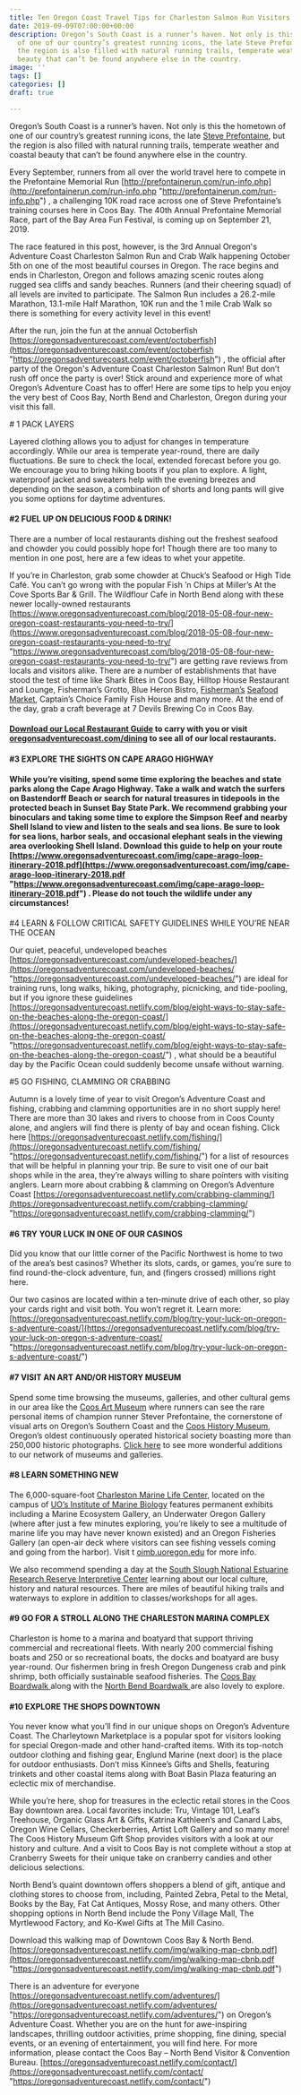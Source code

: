 ```yaml
---
title: Ten Oregon Coast Travel Tips for Charleston Salmon Run Visitors
date: 2019-09-09T07:00:00+00:00
description: Oregon’s South Coast is a runner’s haven. Not only is this the hometown
  of one of our country’s greatest running icons, the late Steve Prefontaine, but
  the region is also filled with natural running trails, temperate weather and coastal
  beauty that can’t be found anywhere else in the country.
image: ''
tags: []
categories: []
draft: true

---
```

Oregon’s South Coast is a runner’s haven. Not only is this the hometown of one of our country’s greatest running icons, the late [Steve Prefontaine](/about/prefontaine), but the region is also filled with natural running trails, temperate weather and coastal beauty that can’t be found anywhere else in the country.

Every September, runners from all over the world travel here to compete in the Prefontaine Memorial Run [http://prefontainerun.com/run-info.php](http://prefontainerun.com/run-info.php "http://prefontainerun.com/run-info.php") , a challenging 10K road race across one of Steve Prefontaine’s training courses here in Coos Bay. The 40th Annual Prefontaine Memorial Race, part of the Bay Area Fun Festival, is coming up on September 21, 2019.

The race featured in this post, however, is the 3rd Annual Oregon's Adventure Coast Charleston Salmon Run and Crab Walk happening October 5th on one of the most beautiful courses in Oregon. The race begins and ends in Charleston, Oregon and follows amazing scenic routes along rugged sea cliffs and sandy beaches. Runners (and their cheering squad) of all levels are invited to participate. The Salmon Run includes a 26.2-mile Marathon, 13.1-mile Half Marathon, 10K run and the 1 mile Crab Walk so there is something for every activity level in this event!

After the run, join the fun at the annual Octoberfish [https://oregonsadventurecoast.com/event/octoberfish](https://oregonsadventurecoast.com/event/octoberfish "https://oregonsadventurecoast.com/event/octoberfish") , the official after party of the Oregon's Adventure Coast Charleston Salmon Run! But don’t rush off once the party is over! Stick around and experience more of what Oregon’s Adventure Coast has to offer! Here are some tips to help you enjoy the very best of Coos Bay, North Bend and Charleston, Oregon during your visit this fall.

\# 1 PACK LAYERS

Layered clothing allows you to adjust for changes in temperature accordingly. While our area is temperate year-round, there are daily fluctuations. Be sure to check the local, extended forecast before you go. We encourage you to bring hiking boots if you plan to explore. A light, waterproof jacket and sweaters help with the evening breezes and depending on the season, a combination of shorts and long pants will give you some options for daytime adventures.

#### #2 FUEL UP ON DELICIOUS FOOD & DRINK!

There are a number of local restaurants dishing out the freshest seafood and chowder you could possibly hope for! Though there are too many to mention in one post, here are a few ideas to whet your appetite.

If you’re in Charleston, grab some chowder at Chuck’s Seafood or High Tide Café. You can’t go wrong with the popular Fish ’n Chips at Miller’s At the Cove Sports Bar & Grill. The Wildflour Cafe in North Bend along with these newer locally-owned restaurants [https://www.oregonsadventurecoast.com/blog/2018-05-08-four-new-oregon-coast-restaurants-you-need-to-try/](https://www.oregonsadventurecoast.com/blog/2018-05-08-four-new-oregon-coast-restaurants-you-need-to-try/ "https://www.oregonsadventurecoast.com/blog/2018-05-08-four-new-oregon-coast-restaurants-you-need-to-try/") are getting rave reviews from locals and visitors alike. There are a number of establishments that have stood the test of time like Shark Bites in Coos Bay, Hilltop House Restaurant and Lounge, Fisherman’s Grotto, Blue Heron Bistro, [Fisherman’s](http://fishermensseafoodmarket.com/) [Seafood Market](http://fishermensseafoodmarket.com/), Captain’s Choice Family Fish House and many more. At the end of the day, grab a craft beverage at 7 Devils Brewing Co in Coos Bay.

#### [Download our Local Restaurant Guide](https://oregonsadventurecoast.com/img/restaurant-brochure.pdf) to carry with you or visit [oregonsadventurecoast.com/dining](https://oregonsadventurecoast.com/dining/) to see all of our local restaurants.

#### #3 EXPLORE THE SIGHTS ON CAPE ARAGO HIGHWAY

#### While you’re visiting, spend some time exploring the beaches and state parks along the Cape Arago Highway. Take a walk and watch the surfers on Bastendorff Beach or search for natural treasures in tidepools in the protected beach in Sunset Bay State Park. We recommend grabbing your binoculars and taking some time to explore the Simpson Reef and nearby Shell Island to view and listen to the seals and sea lions. Be sure to look for sea lions, harbor seals, and occasional elephant seals in the viewing area overlooking Shell Island. Download this guide to help on your route [https://www.oregonsadventurecoast.com/img/cape-arago-loop-itinerary-2018.pdf](https://www.oregonsadventurecoast.com/img/cape-arago-loop-itinerary-2018.pdf "https://www.oregonsadventurecoast.com/img/cape-arago-loop-itinerary-2018.pdf") . Please do not touch the wildlife under any circumstances!

\#4 LEARN & FOLLOW CRITICAL SAFETY GUIDELINES WHILE YOU’RE NEAR THE OCEAN

Our quiet, peaceful, undeveloped beaches [https://oregonsadventurecoast.com/undeveloped-beaches/](https://oregonsadventurecoast.com/undeveloped-beaches/ "https://oregonsadventurecoast.com/undeveloped-beaches/") are ideal for training runs, long walks, hiking, photography, picnicking, and tide-pooling, but if you ignore these guidelines [https://oregonsadventurecoast.netlify.com/blog/eight-ways-to-stay-safe-on-the-beaches-along-the-oregon-coast/](https://oregonsadventurecoast.netlify.com/blog/eight-ways-to-stay-safe-on-the-beaches-along-the-oregon-coast/ "https://oregonsadventurecoast.netlify.com/blog/eight-ways-to-stay-safe-on-the-beaches-along-the-oregon-coast/") , what should be a beautiful day by the Pacific Ocean could suddenly become unsafe without warning.

\#5 GO FISHING, CLAMMING OR CRABBING

Autumn is a lovely time of year to visit Oregon’s Adventure Coast and fishing, crabbing and clamming opportunities are in no short supply here! There are more than 30 lakes and rivers to choose from in Coos County alone, and anglers will find there is plenty of bay and ocean fishing. Click here [https://oregonsadventurecoast.netlify.com/fishing/](https://oregonsadventurecoast.netlify.com/fishing/ "https://oregonsadventurecoast.netlify.com/fishing/") for a list of resources that will be helpful in planning your trip. Be sure to visit one of our bait shops while in the area, they’re always willing to share pointers with visiting anglers. Learn more about crabbing & clamming on Oregon’s Adventure Coast [https://oregonsadventurecoast.netlify.com/crabbing-clamming/](https://oregonsadventurecoast.netlify.com/crabbing-clamming/ "https://oregonsadventurecoast.netlify.com/crabbing-clamming/")

#### #6 TRY YOUR LUCK IN ONE OF OUR CASINOS

Did you know that our little corner of the Pacific Northwest is home to two of the area’s best casinos? Whether its slots, cards, or games, you’re sure to find round-the-clock adventure, fun, and (fingers crossed) millions right here.

Our two casinos are located within a ten-minute drive of each other, so play your cards right and visit both. You won’t regret it. Learn more: [https://oregonsadventurecoast.netlify.com/blog/try-your-luck-on-oregon-s-adventure-coast/](https://oregonsadventurecoast.netlify.com/blog/try-your-luck-on-oregon-s-adventure-coast/ "https://oregonsadventurecoast.netlify.com/blog/try-your-luck-on-oregon-s-adventure-coast/")

#### #7 VISIT AN ART AND/OR HISTORY MUSEUM

Spend some time browsing the museums, galleries, and other cultural gems in our area like the [Coos Art Museum](http://www.coosart.org/) where runners can see the rare personal items of champion runner Stever Prefontaine, the cornerstone of visual arts on Oregon’s Southern Coast and the [Coos History Museum](https://cooshistory.org/), Oregon’s oldest continuously operated historical society boasting more than 250,000 historic photographs. [Click here](https://oregonsadventurecoast.com/art-history-culture/) to see more wonderful additions to our network of museums and galleries.

#### #8 LEARN SOMETHING NEW

The 6,000-square-foot [Charleston Marine Life Center](http://www.charlestonmarinelifecenter.com/), located on the campus of [UO’s Institute of Marine Biology](https://oimb.uoregon.edu/) features permanent exhibits including a Marine Ecosystem Gallery, an Underwater Oregon Gallery (where after just a few minutes exploring, you’re likely to see a multitude of marine life you may have never known existed) and an Oregon Fisheries Gallery (an open-air deck where visitors can see fishing vessels coming and going from the harbor). Visit t [oimb.uoregon.edu](https://oimb.uoregon.edu/) for more info.

We also recommend spending a day at the [South Slough National Estuarine Research Reserve Interpretive Center](https://www.oregon.gov/oprd/NATRES/pages/rs_faqcoastal.aspx#What_is_a_Research_Reserve_) learning about our local culture, history and natural resources. There are miles of beautiful hiking trails and waterways to explore in addition to classes/workshops for all ages.

#### #9 GO FOR A STROLL ALONG THE CHARLESTON MARINA COMPLEX

Charleston is home to a marina and boatyard that support thriving commercial and recreational fleets. With nearly 200 commercial fishing boats and 250 or so recreational boats, the docks and boatyard are busy year-round. Our fishermen bring in fresh Oregon Dungeness crab and pink shrimp, both officially sustainable seafood fisheries. The [Coos Bay Boardwalk ](https://www.tripadvisor.com/Attraction_Review-g51813-d2043717-Reviews-Coos_Bay_Boardwalk-Coos_Bay_Oregon.html)along with the [North Bend Boardwalk ](https://www.tripadvisor.com/LocationPhotoDirectLink-g51993-i113552277-North_Bend_Oregon.html)are also lovely to explore.

#### #10 EXPLORE THE SHOPS DOWNTOWN

You never know what you’ll find in our unique shops on Oregon’s Adventure Coast. The Charleytown Marketplace is a popular spot for visitors looking for special Oregon-made and other hand-crafted items. With its top-notch outdoor clothing and fishing gear, Englund Marine (next door) is the place for outdoor enthusiasts. Don’t miss Kinnee’s Gifts and Shells, featuring trinkets and other coastal items along with Boat Basin Plaza featuring an eclectic mix of merchandise.

While you’re here, shop for treasures in the eclectic retail stores in the Coos Bay downtown area. Local favorites include: Tru, Vintage 101, Leaf’s Treehouse, Organic Glass Art & Gifts, Katrina Kathleen’s and Canard Labs, Oregon Wine Cellars, Checkerberries, Artist Loft Gallery and so many more! The Coos History Museum Gift Shop provides visitors with a look at our history and culture. And a visit to Coos Bay is not complete without a stop at Cranberry Sweets for their unique take on cranberry candies and other delicious selections.

North Bend’s quaint downtown offers shoppers a blend of gift, antique and clothing stores to choose from, including, Painted Zebra, Petal to the Metal, Books by the Bay, Fat Cat Antiques, Mossy Rose, and many others. Other shopping options in North Bend include the Pony Village Mall, The Myrtlewood Factory, and Ko-Kwel Gifts at The Mill Casino.

Download this walking map of Downtown Coos Bay & North Bend. [https://oregonsadventurecoast.netlify.com/img/walking-map-cbnb.pdf](https://oregonsadventurecoast.netlify.com/img/walking-map-cbnb.pdf "https://oregonsadventurecoast.netlify.com/img/walking-map-cbnb.pdf")

There is an adventure for everyone [https://oregonsadventurecoast.netlify.com/adventures/](https://oregonsadventurecoast.netlify.com/adventures/ "https://oregonsadventurecoast.netlify.com/adventures/") on Oregon’s Adventure Coast. Whether you are on the hunt for awe-inspiring landscapes, thrilling outdoor activities, prime shopping, fine dining, special events, or an evening of entertainment, you will find here. For more information, please contact the Coos Bay – North Bend Visitor & Convention Bureau. [https://oregonsadventurecoast.netlify.com/contact/](https://oregonsadventurecoast.netlify.com/contact/ "https://oregonsadventurecoast.netlify.com/contact/")
